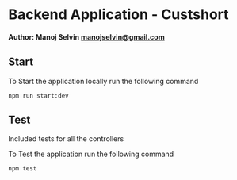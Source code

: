 # Backend Application - Custshort
#### Author: Manoj Selvin <manojselvin@gmail.com>


## Start
To Start the application locally run the following command
```
npm run start:dev
```

## Test

Included tests for all the controllers

To Test the application run the following command
```
npm test
```
